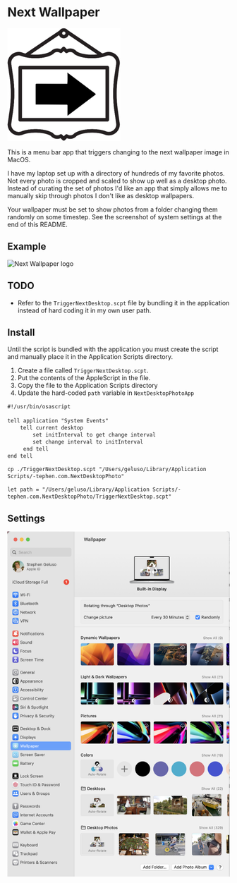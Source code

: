 # Next Wallpaper

![Next Wallpaper logo](./next_desktop_icon_256.png)

This is a menu bar app that triggers changing to the next wallpaper image in
MacOS.

I have my laptop set up with a directory of hundreds of my favorite photos. Not
every photo is cropped and scaled to show up well as a desktop photo. Instead
of curating the set of photos I'd like an app that simply allows me to manually
skip through photos I don't like as desktop wallpapers.

Your wallpaper must be set to show photos from a folder changing them randomly
on some timestep. See the screenshot of system settings at the end of this
README.

## Example

![Next Wallpaper logo](./sample_small.gif)

## TODO

* Refer to the `TriggerNextDesktop.scpt` file by bundling it in the application
  instead of hard coding it in my own user path.

## Install
Until the script is bundled with the application you must create the script
and manually place it in the Application Scripts directory.

1. Create a file called `TriggerNextDesktop.scpt`.
2. Put the contents of the AppleScript in the file.
3. Copy the file to the Application Scripts directory
4. Update the hard-coded `path` variable in `NextDesktopPhotoApp`

```
#!/usr/bin/osascript

tell application "System Events"
    tell current desktop
        set initInterval to get change interval
        set change interval to initInterval
     end tell
end tell
```

```
cp ./TriggerNextDesktop.scpt "/Users/geluso/Library/Application Scripts/-tephen.com.NextDesktopPhoto"
```

```
let path = "/Users/geluso/Library/Application Scripts/-tephen.com.NextDesktopPhoto/TriggerNextDesktop.scpt"
```

## Settings

![Next Wallpaper logo](./settings.png)
